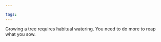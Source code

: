 ```yaml
---

tags: 
---
```


Growing a tree requires habitual watering. You need to do more to reap what you sow.